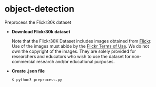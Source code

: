 # object-detection
Preprocess the Flickr30k dataset



* **Download Flickr30k dataset**

  Note that the Flickr30K Dataset includes images obtained from [Flickr](https://www.flickr.com/). Use of the images must abide by the [Flickr Terms of Use](http://www.flickr.com/help/terms/). We do not own the copyright of the images. They are solely provided for researchers and educators who wish to use the dataset for non-commercial research and/or educational purposes.

* **Create .json file**

  ```shell
  $ python3 preprocess.py
  ```

